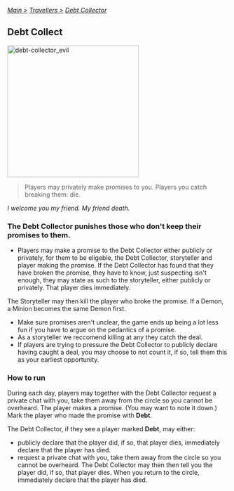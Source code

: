 [*Main >*](https://github.com/PowerofMoll/Mining-Timing---A-fancreation-to-Blood-on-the-Clocktower/blob/main/README.md)
[_Travellers >_](https://github.com/PowerofMoll/Mining-Timing---A-fancreation-to-Blood-on-the-Clocktower/blob/main/Travellers/README.md)
[_Debt Collector_](https://github.com/PowerofMoll/Mining-Timing---A-fancreation-to-Blood-on-the-Clocktower/blob/main/Travellers/Debt-Collector/README.md)

## Debt Collect

<img src="https://github.com/user-attachments/assets/40e6173e-ff47-4eec-9879-7a9bc2eeb72f" alt="debt-collector_evil" width="300" height="300">

> Players may privately make promises to you. Players you catch breaking them: die.

*I welcome you my friend. My friend death.*

### The Debt Collector punishes those who don't keep their promises to them.
- Players may make a promise to the Debt Collector either publicly or privately, for them to be eligeble, the Debt Collector, storyteller and player making the promise. If the Debt Collector has found that they have broken the promise, they have to know, just suspecting isn't enough, they may state as such to the storyteller, either publicly or privately. That player dies immediately.

The Storyteller may then kill the player who broke the promise. If a Demon, a Minion becomes the same Demon first.
- Make sure promises aren't unclear, the game ends up being a lot less fun if you have to argue on the pedantics of a promise.
- As a storyteller we reccomend killing at any they catch the deal.
- If players are trying to pressure the Debt Collector to publicly declare having caught a deal, you may choose to not count it, if so, tell them this as your earliest opportunity.

### How to run
During each day, players may together with the Debt Collector request a private chat with you, take them away from the circle so you cannot be overheard. The player makes a promise. (You may want to note it down.) Mark the player who made the promise with **Debt**. 

The Debt Collector, if they see a player marked **Debt**, may either:
- publicly declare that the player did, if so, that player dies, immediately declare that the player has died.
- request a private chat with you, take them away from the circle so you cannot be overheard. The Debt Collector may then then tell you the player did, if so, that player dies. When you return to the circle, immediately declare that the player has died.

